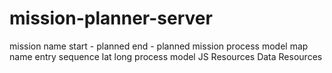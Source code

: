 # mission-planner-server

mission
name
start - planned
end - planned
mission process model
map
  name
  entry
    sequence
    lat
    long
    process model
JS Resources
Data Resources